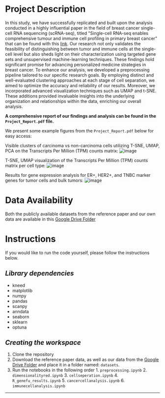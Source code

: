 # **Project Description**

In this study, we have successfully replicated and built upon the analysis conducted in a highly influential paper in the field of breast cancer single-cell RNA sequencing (scRNA-seq), titled "Single-cell RNA-seq enables comprehensive tumour and immune cell profiling in primary breast cancer" that can be found with this [link](https://www.nature.com/articles/ncomms15081). Our research not only validates the feasibility of distinguishing between tumor and immune cells at the single-cell level but also sheds light on their characterization using targeted gene sets and unsupervised machine-learning techniques. These findings hold significant promise for advancing personalized medicine strategies in breast cancer. To enhance our analysis, we developed a preprocessing pipeline tailored to our specific research goals. By employing distinct and well-evaluated clustering approaches at each stage of cell separation, we aimed to optimize the accuracy and reliability of our results. Moreover, we incorporated advanced visualization techniques such as UMAP and t-SNE. These additions provided invaluable insights into the underlying organization and relationships within the data, enriching our overall analysis.

**A comprehensive report of our findings and analysis can be found in the `Project_Report.pdf` file.**

We present some example figures from the  `Project_Report.pdf` below for easy access:

Visible clusters of carcinoma vs non-carcinoma cells utilizing T-SNE, UMAP, PCA on the Transcripts Per Million (TPM) counts matrix:
![image](https://github.com/user-attachments/assets/ff098932-9452-4332-a8bd-a2c07eb6e0ad)

T-SNE, UMAP visualization of the Transcripts Per Million (TPM) counts matrix per cell type:
![image](https://github.com/user-attachments/assets/c8770849-137c-4fee-ba06-d91a5baf07c8)

Results for gene expression analysis for ER+, HER2+, and TNBC marker genes for tumor cells and bulk tumors:
![image](https://github.com/user-attachments/assets/53f0466c-81c2-46ca-ad9b-632dd481b567)

# **Data Availability**

Both the publicly available datasets from the reference paper and our own data are available in this [Google Drive Folder](https://drive.google.com/drive/folders/1goDwt_HCBL1fEAhduti1fv9DkAY_GPCE)

# **Instructions**

If you would like to run the code yourself, please follow the instructions below.

## _Library dependencies_

- kneed
- matplotlib
- numpy
- pandas
- scanpy
- anndata
- seaborn
- sklearn
- optuna

## _Creating the workspace_

1. Clone the repository
2. Download the reference paper data, as well as our data from the [Google Drive Folder](https://drive.google.com/drive/folders/1goDwt_HCBL1fEAhduti1fv9DkAY_GPCE) and place it in a folder named: `datasets`.
3. Run the notebooks in the following order 1. `preprocessing.ipynb` 2. `dimensionalityred.ipynb` 3. `cellseperation.ipynb` 4. `R_genefu_results.ipynb` 5. `cancercellanalysis.ipynb` 6. `immunecellanalysis.ipynb`

---
